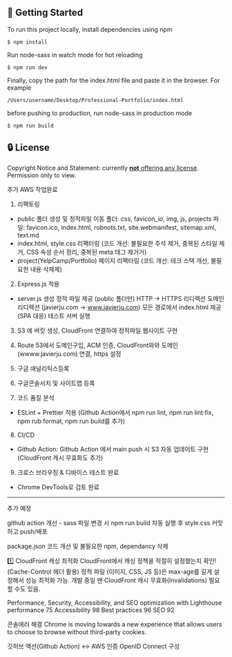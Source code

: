 ## 🚀 Getting Started

To run this project locally, install dependencies using npm

```
$ npm install
```

Run node-sass in watch mode for hot reloading

```
$ npm run dev
```

Finally, copy the path for the index.html file and paste it in the browser. For example

```
/Users/username/Desktop/Professional-Portfolio/index.html
```

before pushing to production, run node-sass in production mode

```
$ npm run build
```

## 🔒 License

Copyright Notice and Statement: currently [**not** offering any license](https://choosealicense.com/no-permission/). Permission only to view.

추가 AWS 작업완료

1. 리팩토링

- public 폴더 생성 및 정적파일 이동
  폴더: css, favicon_io, img, js, projects
  파일: favicon.ico, index.html, robnots.txt, site.webmanifest, sitemap.xml, text.md
- index.html, style.css 리팩터링 (코드 개선: 불필요한 주석 제거, 중복된 스타일 제거, CSS 속성 순서 정리, 중복된 meta 태그 제거거)
- project(YelpCamp/Portfolio) 페이지 리팩터링 (코드 개선: 테크 스택 개선, 불필요한 내용 삭제제)

2. Express.js 적용

- server.js 생성
  정적 파일 제공 (public 폴더만)
  HTTP → HTTPS 리디렉션
  도메인 리디렉션 (javierju.com → www.javierju.com)
  모든 경로에서 index.html 제공 (SPA 대응)
  테스트 서버 실행

3. S3 에 버킷 생성, CloudFront 연결하여 정적파일 웹사이트 구현

4. Route 53에서 도메인구입, ACM 인증, CloudFront와와 도메인(wwww.javierju.com) 연결, https 설정

5. 구글 애널리틱스등록

6. 구글콘솔서치 및 사이트맵 등록

7. 코드 품질 분석

- ESLint + Prettier 적용 (Github Action에서 npm run lint, npm run lint:fix, npm rub format, npm run build를 추가)

8. CI/CD

- Github Action: Github Action 에서 main push 시 S3 자동 업데이트 구현(CloudFront 캐시 무효화도 추가)

9. 크로스 브라우징 & 디바이스 테스트 완료

- Chrome DevTools로 검토 완료

---

추가 예정

github action 개선 - sass 파일 변경 시 npm run build 자동 실행 후 style.css 커밋하고 push/배포

package.json 코드 개선 및 불필요한 npm, dependancy 삭제

1️⃣ CloudFront 캐싱 최적화
CloudFront에서 캐싱 정책을 적절히 설정했는지 확인! (Cache-Control 헤더 활용)
정적 파일 (이미지, CSS, JS 등)은 max-age를 길게 설정해서 성능 최적화 가능.
개발 중일 땐 CloudFront 캐시 무효화(Invalidations) 필요할 수도 있음.

Performance, Security, Accessibility, and SEO optimization with Lighthouse
performance 75
Accessibility 98
Best practices 96
SEO 92

콘솔에러 해결
Chrome is moving towards a new experience that allows users to choose to browse without third-party cookies.

깃허브 액션(Github Action) ↔︎ AWS 인증 OpenID Connect 구성
